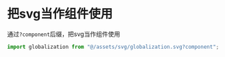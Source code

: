 # 把svg当作组件使用

通过`?component`后缀，把svg当作组件使用

```ts
import globalization from "@/assets/svg/globalization.svg?component";
```
